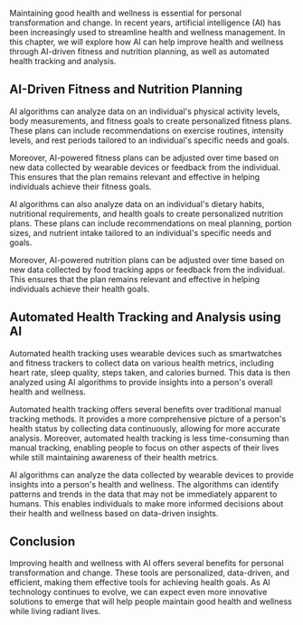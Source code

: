
Maintaining good health and wellness is essential for personal transformation and change. In recent years, artificial intelligence (AI) has been increasingly used to streamline health and wellness management. In this chapter, we will explore how AI can help improve health and wellness through AI-driven fitness and nutrition planning, as well as automated health tracking and analysis.

AI-Driven Fitness and Nutrition Planning
----------------------------------------

AI algorithms can analyze data on an individual's physical activity levels, body measurements, and fitness goals to create personalized fitness plans. These plans can include recommendations on exercise routines, intensity levels, and rest periods tailored to an individual's specific needs and goals.

Moreover, AI-powered fitness plans can be adjusted over time based on new data collected by wearable devices or feedback from the individual. This ensures that the plan remains relevant and effective in helping individuals achieve their fitness goals.

AI algorithms can also analyze data on an individual's dietary habits, nutritional requirements, and health goals to create personalized nutrition plans. These plans can include recommendations on meal planning, portion sizes, and nutrient intake tailored to an individual's specific needs and goals.

Moreover, AI-powered nutrition plans can be adjusted over time based on new data collected by food tracking apps or feedback from the individual. This ensures that the plan remains relevant and effective in helping individuals achieve their health goals.

Automated Health Tracking and Analysis using AI
-----------------------------------------------

Automated health tracking uses wearable devices such as smartwatches and fitness trackers to collect data on various health metrics, including heart rate, sleep quality, steps taken, and calories burned. This data is then analyzed using AI algorithms to provide insights into a person's overall health and wellness.

Automated health tracking offers several benefits over traditional manual tracking methods. It provides a more comprehensive picture of a person's health status by collecting data continuously, allowing for more accurate analysis. Moreover, automated health tracking is less time-consuming than manual tracking, enabling people to focus on other aspects of their lives while still maintaining awareness of their health metrics.

AI algorithms can analyze the data collected by wearable devices to provide insights into a person's health and wellness. The algorithms can identify patterns and trends in the data that may not be immediately apparent to humans. This enables individuals to make more informed decisions about their health and wellness based on data-driven insights.

Conclusion
----------

Improving health and wellness with AI offers several benefits for personal transformation and change. These tools are personalized, data-driven, and efficient, making them effective tools for achieving health goals. As AI technology continues to evolve, we can expect even more innovative solutions to emerge that will help people maintain good health and wellness while living radiant lives.

